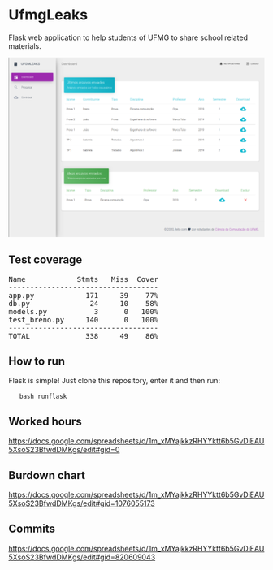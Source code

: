# UfmgLeaks

Flask web application to help students of UFMG to share school related materials.

![Alt text](static/img/dashboard.png "Dashboard Screenshot")


## Test coverage

<pre>
Name            Stmts   Miss  Cover
-----------------------------------
app.py            171     39    77%
db.py              24     10    58%
models.py           3      0   100%
test_breno.py     140      0   100%
-----------------------------------
TOTAL             338     49    86%
</pre>

## How to run

Flask is simple! Just clone this repository, enter it and then run:

```console
   bash runflask
```

## Worked hours

https://docs.google.com/spreadsheets/d/1m_xMYajkkzRHYYktt6b5GvDiEAU5XsoS23BfwdDMKgs/edit#gid=0

## Burdown chart

https://docs.google.com/spreadsheets/d/1m_xMYajkkzRHYYktt6b5GvDiEAU5XsoS23BfwdDMKgs/edit#gid=1076055173

## Commits

https://docs.google.com/spreadsheets/d/1m_xMYajkkzRHYYktt6b5GvDiEAU5XsoS23BfwdDMKgs/edit#gid=820609043
